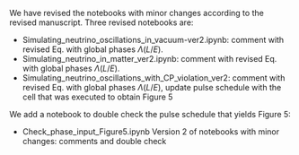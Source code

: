 We have revised the notebooks with minor changes according to the revised manuscript.
Three revised notebooks are:
- Simulating_neutrino_oscillations_in_vacuum-ver2.ipynb: comment with revised Eq. with global phases $\Lambda(L/E)$.
- Simulating_neutrino_in_matter_ver2.ipynb: comment with revised Eq. with global phases $\Lambda(L/E)$.
- Simulating_neutrino_oscillations_with_CP_violation_ver2: comment with revised Eq. with global phases $\Lambda(L/E)$, update pulse schedule with the cell that was executed to obtain Figure 5
  
We add a notebook to double check the pulse schedule that yields Figure 5:
- Check_phase_input_Figure5.ipynb
Version 2 of notebooks with minor changes: comments and double check
